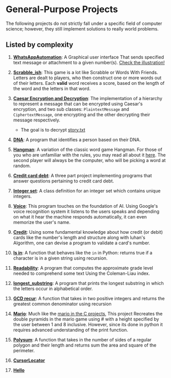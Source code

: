 # General-Purpose Projects

The following projects do not strictly fall under a specific field of computer science; however, they still implement solutions to really world problems.

## Listed by complexity

1. [**WhatsAppAutomation**](Whatsapp_Automation): A Graphical user interface That sends specified text message or attachment to a given number(s). [Check the illustration!](https://youtu.be/NItektT6gao)

2. [**Scrabble_ish**](Scrabble_ish): This game is a lot like Scrabble or Words With Friends. Letters are dealt to players, who then construct one or more words out of their letters. Each **valid** word receives a score, based on the length of the word and the letters in that word.
3. [**Caesar Encryption and Decryption**](Caesar%20Decryption): The implementation of a hierarchy to represent a message that can be encrypted using Caesar's encryption, and two sub classes: `PlaintextMessage` and `CiphertextMessage`, one encrypting and the other decrypting their message respectively.
   - The goal is to decrypt [story.txt](Caesar%20Decryption/story.txt)
4. [**DNA**](DNA): A program that identifies a person based on their DNA.
5. [**Hangman**](hangman): A variation of the classic word game Hangman. For those of you who are unfamiliar with the rules, you may read all about it [here](https://en.wikipedia.org/wiki/Hangman_(game)). The second player will always be the computer, who will be picking a word at random.
6. [**Credit card debt**](Credit%20card%20debt): A three part project implementing programs that answer questions pertaining to credit card debt.
7. [**Integer set**](integer%20set): A class definition for an integer set which contains unique integers.
8. [**Voice**](Voice): This program touches on the foundation of AI. Using Google's voice recognition system it listens to the users speaks and depending on what it hear the machine responds automatically, it can even memorize the user's name.
9. [**Credit**](Credit): Using some fundamental knowledge about how credit (or debit) cards like the number's length and structure along with luhan's Algorithm, one can devise a program to validate a card's number.
10. [**Is in**](is%20in): A function that behaves like the `in` in Python: returns true if a character is in a given string using recursion.
11. [**Readability**](Readability): A program that computes the approximate grade level needed to comprehend some text Using the Coleman-Liau index.
12. [**longest_substring**](Longest_substring): A program that prints the longest substring in which the letters occur in alphabetical order.
13. [**GCD recur**](GCD%20recur): A function that takes in two positive integers and returns the greatest common denominator using recursion
14. [**Mario**](Mario): Much like the [mario in the C projects](../../C/Mario), This project Recreates the double pyramids in the mario game using # with a height specified by the user between 1 and 8 inclusive. However, since its done in python it requires advanced understanding of the print function.
15. [**Polysum**](Polysum): A function that takes in the number of sides of a regular polygon and their length and returns sum the area and square of the perimeter.
16. [**CursorLocator**](CursorLocator.py)
17. [**Hello**](hello.py)

